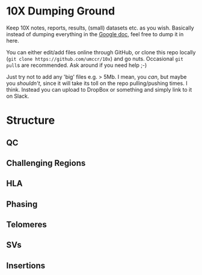 # 10X Dumping Ground

Keep 10X notes, reports, results, (small) datasets etc. as you wish.
Basically instead of dumping everything in the
[Google doc](https://docs.google.com/document/d/1EhqPusGRCDKdK5tx5RpEhgwj_LCAi7plb2B62VvbaG4/edit),
feel free to dump it in here.

You can either edit/add files online through GitHub, or clone this
repo locally (`git clone https://github.com/umccr/10x`) and go nuts.
Occasional `git pull`s are recommended. Ask around if you need help ;-)

Just try not to add any 'big' files e.g. > 5Mb. I mean, you _can_, but maybe
you _shouldn't_, since it will take its toll on the repo pulling/pushing
times. I think. Instead you can upload to DropBox or something and
simply link to it on Slack.

# Structure

## QC

## Challenging Regions

## HLA

## Phasing

## Telomeres

## SVs

## Insertions
